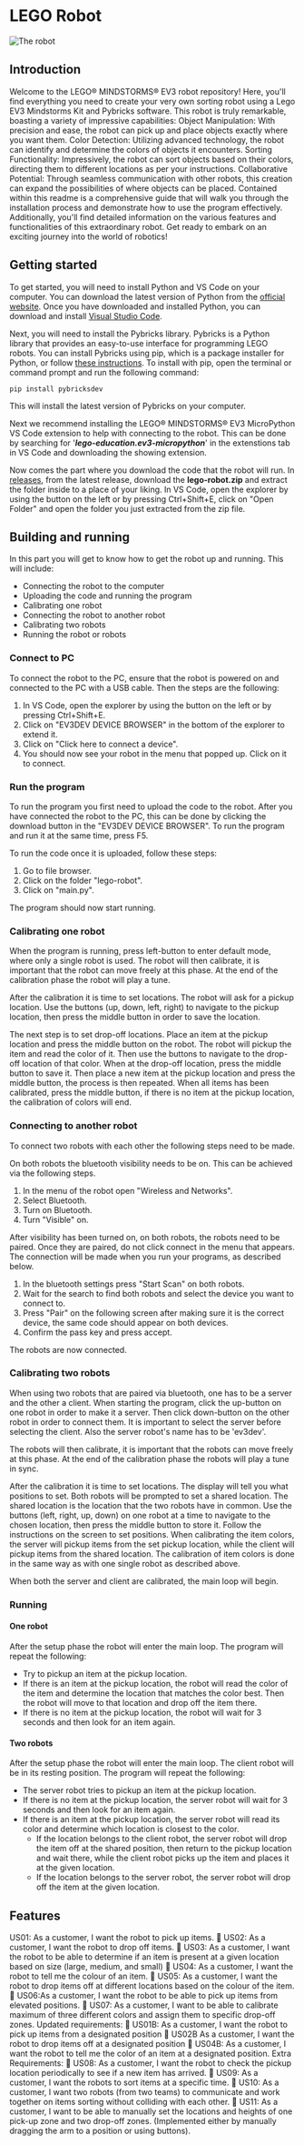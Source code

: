 
# LEGO Robot

![The robot](http://robotsquare.com/wp-content/uploads/2013/10/45544_crane-550x227.jpg)


## Introduction

Welcome to the LEGO® MINDSTORMS® EV3 robot repository! Here, you'll find everything you need to create your very own sorting robot using a Lego EV3 Mindstorms Kit and Pybricks software. This robot is truly remarkable, boasting a variety of impressive capabilities:
Object Manipulation: With precision and ease, the robot can pick up and place objects exactly where you want them.
Color Detection: Utilizing advanced technology, the robot can identify and determine the colors of objects it encounters.
Sorting Functionality: Impressively, the robot can sort objects based on their colors, directing them to different locations as per your instructions.
Collaborative Potential: Through seamless communication with other robots, this creation can expand the possibilities of where objects can be placed.
Contained within this readme is a comprehensive guide that will walk you through the installation process and demonstrate how to use the program effectively. Additionally, you'll find detailed information on the various features and functionalities of this extraordinary robot. Get ready to embark on an exciting journey into the world of robotics!


## Getting started

To get started, you will need to install Python and VS Code on your computer. You can download the latest version of Python from the [official website](https://www.python.org/downloads/). Once you have downloaded and installed Python, you can download and install [Visual Studio Code](https://code.visualstudio.com/download).

Next, you will need to install the Pybricks library. Pybricks is a Python library that provides an easy-to-use interface for programming LEGO robots. You can install Pybricks using pip, which is a package installer for Python, or follow [these instructions](https://github.com/pybricks/pybricksdev). To install with pip, open the terminal or command prompt and run the following command:
```
pip install pybricksdev
```
This will install the latest version of Pybricks on your computer.

Next we recommend installing the LEGO® MINDSTORMS® EV3 MicroPython VS Code extension to help with connecting to the robot. This can be done by searching for '***lego-education.ev3-micropython***' in the extenstions tab in VS Code and downloading the showing extension.

Now comes the part where you download the code that the robot will run. In [releases](https://github.com/Ozzcarr/lego-robot/releases), from the latest release, download the **lego-robot.zip** and extract the folder inside to a place of your liking. In VS Code, open the explorer by using the button on the left or by pressing Ctrl+Shift+E, click on "Open Folder" and open the folder you just extracted from the zip file.


## Building and running

In this part you will get to know how to get the robot up and running. This will include:
- Connecting the robot to the computer
- Uploading the code and running the program
- Calibrating one robot
- Connecting the robot to another robot
- Calibrating two robots
- Running the robot or robots

### Connect to PC

To connect the robot to the PC, ensure that the robot is powered on and connected to the PC with a USB cable. Then the steps are the following:
1. In VS Code, open the explorer by using the button on the left or by pressing Ctrl+Shift+E.
2. Click on "EV3DEV DEVICE BROWSER" in the bottom of the explorer to extend it.
3. Click on "Click here to connect a device".
4. You should now see your robot in the menu that popped up. Click on it to connect.

### Run the program

To run the program you first need to upload the code to the robot. After you have connected the robot to the PC, this can be done by clicking the download button in the "EV3DEV DEVICE BROWSER". To run the program and run it at the same time, press F5.

To run the code once it is uploaded, follow these steps:
1. Go to file browser.
2. Click on the folder "lego-robot".
3. Click on "main.py".

The program should now start running.

### Calibrating one robot

When the program is running, press left-button to enter default mode, where only a single robot is used. The robot will then calibrate, it is important that the robot can move freely at this phase. At the end of the calibration phase the robot will play a tune.

After the calibration it is time to set locations. The robot will ask for a pickup location. Use the buttons (up, down, left, right) to navigate to the pickup location, then press the middle button in order to save the location.

The next step is to set drop-off locations. Place an item at the pickup location and press the middle button on the robot. The robot will pickup the item and read the color of it. Then use the buttons to navigate to the drop-off location of that color. When at the drop-off location, press the middle button to save it. Then place a new item at the pickup location and press the middle button, the process is then repeated. When all items has been calibrated, press the middle button, if there is no item at the pickup location, the calibration of colors will end.

### Connecting to another robot

To connect two robots with each other the following steps need to be made.

On both robots the bluetooth visibility needs to be on. This can be achieved via the following steps.

1. In the menu of the robot open "Wireless and Networks".
2. Select Bluetooth.
3. Turn on Bluetooth.
4. Turn "Visible" on.

After visibility has been turned on, on both robots, the robots need to be paired. Once they are paired, do not click connect in the menu that appears. The connection will be made when you run your programs, as described below.

1. In the bluetooth settings press "Start Scan" on both robots.
2. Wait for the search to find both robots and select the device you want to connect to.
3. Press "Pair" on the following screen after making sure it is the correct device, the same code should appear on both devices.
4. Confirm the pass key and press accept.

The robots are now connected.

### Calibrating two robots

When using two robots that are paired via bluetooth, one has to be a server and the other a client. When starting the program, click the up-button on one robot in order to make it a server. Then click down-button on the other robot in order to connect them. It is important to select the server before selecting the client. Also the server robot's name has to be 'ev3dev'.

The robots will then calibrate, it is important that the robots can move freely at this phase. At the end of the calibration phase the robots will play a tune in sync.

After the calibration it is time to set locations. The display will tell you what positions to set. Both robots will be prompted to set a shared location. The shared location is the location that the two robots have in common. Use the buttons (left, right, up, down) on one robot at a time to navigate to the chosen location, then press the middle button to store it. Follow the instructions on the screen to set positions. When calibrating the item colors, the server will pickup items from the set pickup location, while the client will pickup items from the shared location. The calibration of item colors is done in the same way as with one single robot as described above.

When both the server and client are calibrated, the main loop will begin.

### Running

#### One robot
After the setup phase the robot will enter the main loop. The program will repeat the following:
* Try to pickup an item at the pickup location.
* If there is an item at the pickup location, the robot will read the color of the item and determine the location that matches the color best. Then the robot will move to that location and drop off the item there. 
* If there is no item at the pickup location, the robot will wait for 3 seconds and then look for an item again.

#### Two robots
After the setup phase the robot will enter the main loop. The client robot will be in its resting position. The program will repeat the following:

* The server robot tries to pickup an item at the pickup location.
* If there is no item at the pickup location, the server robot will wait for 3 seconds and then look for an item again.
* If there is an item at the pickup location, the server robot will read its color and determine which location is closest to the color. 
  * If the location belongs to the client robot, the server robot will drop the item off at the shared position, then return to the pickup location and wait there, while the client robot picks up the item and places it at the given location. 
  * If the location belongs to the server robot, the server robot will drop off the item at the given location.


## Features

US01: As a customer, I want the robot to pick up items.
 US02: As a customer, I want the robot to drop off items.
 US03: As a customer, I want the robot to be able to determine if an item is present at a
given location based on size (large, medium, and small)
 US04: As a customer, I want the robot to tell me the colour of an item.
 US05: As a customer, I want the robot to drop items off at different locations based on
the colour of the item.
 US06:As a customer, I want the robot to be able to pick up items from elevated positions.
 US07: As a customer, I want to be able to calibrate maximum of three different colors
and assign them to specific drop-off zones.
Updated requirements:
 US01B: As a customer, I want the robot to pick up items from a designated position
 US02B As a customer, I want the robot to drop items off at a designated position
 US04B: As a customer, I want the robot to tell me the color of an item at a designated
position.
Extra Requirements:
 US08: As a customer, I want the robot to check the pickup location periodically to see if
a new item has arrived.
 US09: As a customer, I want the robots to sort items at a specific time.
 US10: As a customer, I want two robots (from two teams) to communicate and work
together on items sorting without colliding with each other.
 US11: As a customer, I want to be able to manually set the locations and heights of one
pick-up zone and two drop-off zones. (Implemented either by manually dragging the arm
to a position or using buttons).


